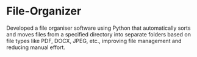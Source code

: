 # File-Organizer
Developed a file organiser software using Python that automatically sorts and moves files from a specified directory into separate folders based on file types like PDF, DOCX, JPEG, etc., improving file management and reducing manual effort.
